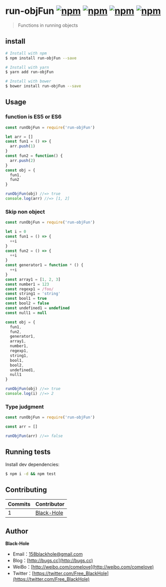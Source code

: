 # run-objFun [![npm](https://img.shields.io/github/issues/BlackHole1/run-objFun.svg)](https://github.com/BlackHole1/all-equal) [![npm](https://img.shields.io/github/forks/BlackHole1/run-objFun.svg)](https://github.com/BlackHole1/all-equal) [![npm](https://img.shields.io/github/stars/BlackHole1/run-objFun.svg)](https://github.com/BlackHole1/all-equal) [![npm](https://img.shields.io/badge/license-MIT-blue.svg)](https://github.com/BlackHole1/all-equal)

> Functions in running objects

## install

``` bash
# Install with npm
$ npm install run-objFun --save

# Install with yarn
$ yarn add run-objFun

# Install with bower
$ bower install run-objFun --save
```

## Usage

### function is ES5 or ES6

``` javascript
const runObjFun = require('run-objFun')

let arr = []
const fun1 = () => {
  arr.push(1)
}
const fun2 = function() {
  arr.push(2)
}
const obj = {
  fun1,
  fun2
}

runObjFun(obj) //=> true
console.log(arr) //=> [1, 2]
```

### Skip non object

``` javascript
const runObjFun = require('run-objFun')

let i = 0
const fun1 = () => {
  ++i
}
const fun2 = () => {
  ++i
}
const generator1 = function * () {
  ++i
}
const array1 = [1, 2, 3]
const number1 = 123
const regexp1 = /foo/
const string1 = 'string'
const bool1 = true
const bool2 = false
const undefined1 = undefined
const null1 = null

const obj = {
  fun1,
  fun2,
  generator1,
  array1,
  number1,
  regexp1,
  string1,
  bool1,
  bool2,
  undefined1,
  null1
}

runObjFun(obj) //=> true
console.log(i) //=> 2
```

### Type judgment

``` javascript
const runObjFun = require('run-objFun')

const arr = []

runObjFun(arr) //=> false
```

## Running tests

Install dev dependencies:

``` bash
$ npm i -d && npm test
```

## Contributing


| **Commits** | **Contributor** | 
| --- | --- |
| 1 | [Black-Hole](https://github.com/BlackHole1) |

## Author

**Black-Hole**

* Email：158blackhole@gmail.com
* Blog：[http://bugs.cc](http://bugs.cc)
* WeiBo：[http://weibo.com/comelove](http://weibo.com/comelove)
* Twitter：[https://twitter.com/Free_BlackHole](https://twitter.com/Free_BlackHole)